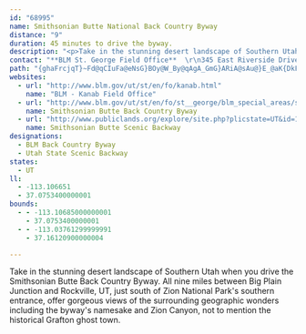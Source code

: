 ```yaml
---
id: "68995"
name: Smithsonian Butte National Back Country Byway
distance: "9"
duration: 45 minutes to drive the byway.
description: "<p>Take in the stunning desert landscape of Southern Utah when you drive the Smithsonian Butte Back Country Byway. All nine miles between Big Plain Junction and Rockville, UT, just south of Zion National Park's southern entrance, offer gorgeous views of the surrounding geographic wonders including the byway's namesake and Zion Canyon, not to mention the historical Grafton ghost town.</p>"
contact: "**BLM St. George Field Office**  \r\n345 East Riverside Drive                                        \r\nSt. George, UT 84790                                              \r\n435-688-3200 or 688+Ext.                                            \r\nFax 435-688-3252                                                        \r\n[Send E-mail](mailto:utsgmail@blm.gov)"
path: "{ghaFrcjqT}~Fd@qCIuFa@eNsG}BOy@W_By@qAgA_GmG}ARiA@sAu@}E_@aK{DkFoDiEmDYa@wAoE@iAn@oC?kAiCsDMg@H_@|@w@^o@H}AOoFd@mFE}CRwC@mGHcBt@{DX{CB}Ci@sBDm@b@mBPY`D_At@Fr@MDk@e@}GmAeFKsBo@yE]sAUgBHk@d@sAHgAEsE~@yBDk@Ou@yAsBi@qAE{@NcB}BoLmBiL{@kCd@aFlAkDY_AiBcCmAeCwHsCwAeCe@sAu@sAsDeDiBaCSs@U_BCaEe@wCSoDOe@s@a@aA?s@`@y@PcBYUEmByAmFgDwA_@eAC{ANeDx@iHT{BlA_AV{By@wAGuAq@mA?y@VmE|BsHpAsAEcAa@_A?eHfBmAkCqAaBwBuE{AyBg@iAeD{MGu@JgAt@qEDgBIy@_@}@gDoFgA_AqCgAO]EoABe@z@gFP_C?mNHcGoAaSmAoH]SwDFmAJuQC"
websites:
  - url: "http://www.blm.gov/ut/st/en/fo/kanab.html"
    name: "BLM - Kanab Field Office"
  - url: "http://www.blm.gov/ut/st/en/fo/st__george/blm_special_areas/smithsonian_butte.3.html"
    name: Smithsonian Butte Back Country Byway
  - url: "http://www.publiclands.org/explore/site.php?plicstate=UT&id=1818&PHPSESSID=23cfeb7c9"
    name: Smithsonian Butte Scenic Backway
designations:
  - BLM Back Country Byway
  - Utah State Scenic Backway
states:
  - UT
ll:
  - -113.106651
  - 37.0753400000001
bounds:
  - - -113.10685000000001
    - 37.0753400000001
  - - -113.03761299999991
    - 37.16120900000004

---
```


<p>Take in the stunning desert landscape of Southern Utah when you drive the Smithsonian Butte Back Country Byway. All nine miles between Big Plain Junction and Rockville, UT, just south of Zion National Park's southern entrance, offer gorgeous views of the surrounding geographic wonders including the byway's namesake and Zion Canyon, not to mention the historical Grafton ghost town.</p>
